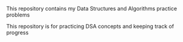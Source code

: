 This repository contains my Data Structures and Algorithms practice problems

This repository is for practicing DSA concepts and keeping track of progress
